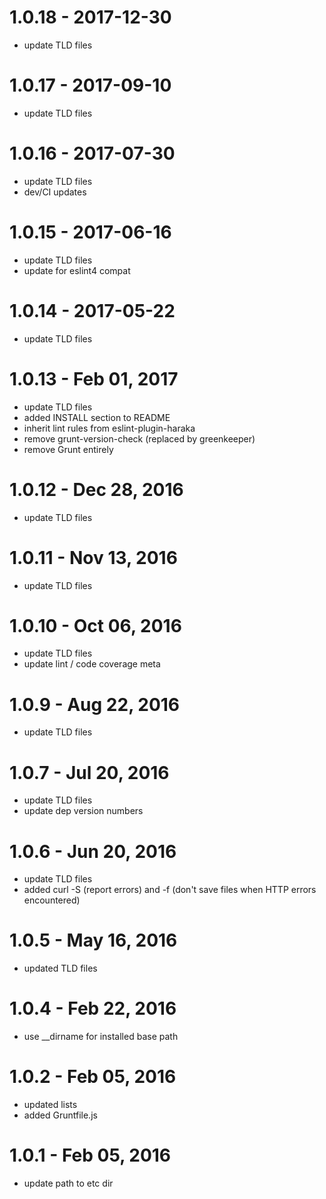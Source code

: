 
# 1.0.18 - 2017-12-30

* update TLD files

# 1.0.17 - 2017-09-10

* update TLD files

# 1.0.16 - 2017-07-30

* update TLD files
* dev/CI updates

# 1.0.15 - 2017-06-16

* update TLD files
* update for eslint4 compat

# 1.0.14 - 2017-05-22

* update TLD files

# 1.0.13 - Feb 01, 2017

* update TLD files
* added INSTALL section to README
* inherit lint rules from eslint-plugin-haraka
* remove grunt-version-check (replaced by greenkeeper)
* remove Grunt entirely

# 1.0.12 - Dec 28, 2016

* update TLD files

# 1.0.11 - Nov 13, 2016

* update TLD files

# 1.0.10 - Oct 06, 2016

* update TLD files
* update lint / code coverage meta

# 1.0.9 - Aug 22, 2016

* update TLD files

# 1.0.7 - Jul 20, 2016

* update TLD files
* update dep version numbers

# 1.0.6 - Jun 20, 2016

* update TLD files
* added curl -S (report errors) and -f (don't save files when HTTP errors
  encountered)

# 1.0.5 - May 16, 2016

* updated TLD files

# 1.0.4 - Feb 22, 2016

* use __dirname for installed base path

# 1.0.2 - Feb 05, 2016

* updated lists
* added Gruntfile.js

# 1.0.1 - Feb 05, 2016

* update path to etc dir
